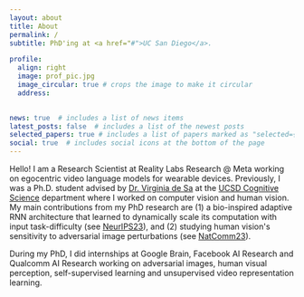```yaml
---
layout: about
title: About
permalink: /
subtitle: PhD'ing at <a href="#">UC San Diego</a>.

profile:
  align: right
  image: prof_pic.jpg
  image_circular: true # crops the image to make it circular
  address:
  

news: true  # includes a list of news items
latest_posts: false  # includes a list of the newest posts
selected_papers: true # includes a list of papers marked as "selected={true}"
social: true  # includes social icons at the bottom of the page
---
```


Hello! I am a Research Scientist at Reality Labs Research @ Meta working on egocentric video language models for wearable devices. Previously, I was a Ph.D. student advised by [Dr. Virginia de Sa](http://www.cogsci.ucsd.edu/~desa/) at the [UCSD Cognitive Science](http://cogsci.ucsd.edu) department where I worked on computer vision and human vision. My main contributions from my PhD research are (1) a bio-inspired adaptive RNN architecture that learned to dynamically scale its computation with input task-difficulty (see [NeurIPS23](https://proceedings.neurips.cc/paper_files/paper/2023/file/3a40e042c66e84659249f3254460c123-Paper-Conference.pdf)), and (2) studying human vision's sensitivity to adversarial image perturbations (see [NatComm23](https://www.nature.com/articles/s41467-023-40499-0)).

During my PhD, I did internships at Google Brain, Facebook AI Research and Qualcomm AI Research working on adversarial images, human visual perception, self-supervised learning and unsupervised video representation learning.
